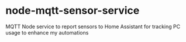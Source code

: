 # node-mqtt-sensor-service
MQTT Node service to report sensors to Home Assistant for tracking PC usage to enhance my automations
